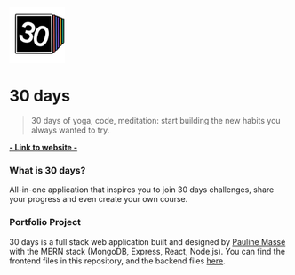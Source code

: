<a href="https://thirtydays.netlify.app/">
  <img height="100" src="/public/favicon.png">
</a>

# 30 days

> 30 days of yoga, code, meditation: start building the new habits you always wanted to try.

**[- Link to website -](https://thirtydays.netlify.app/)**

### What is 30 days?

All-in-one application that inspires you to join 30 days challenges, share your progress and even create your own course.

### Portfolio Project

30 days is a full stack web application built and designed by [Pauline Massé](https://github.com/paulinemss) with the MERN stack (MongoDB, Express, React, Node.js). You can find the frontend files in this repository, and the backend files [here](https://thirtydays.netlify.app/). 
